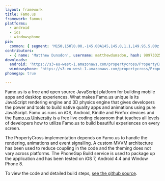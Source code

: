 ```yaml
---
layout: framework
title: Famo.us
framework: famous
platforms:
  - android
  - ios
  - windowsphone
pie:
  common: { segment: 'M150,150l0.00,-145.00A145,145,0,1,1,149.95,5.00z' }
contributors:
  - { name: 'Matthew Dunsdon', username: matthewdunsdon, hash: 98973325557527a01535a91933e7310a }
downloads:
  android: 'https://s3-eu-west-1.amazonaws.com/propertycross/PropertyCross-famous-initial.apk'
  windowsphone: 'https://s3-eu-west-1.amazonaws.com/propertycross/PropertyCross-famous-initial.xap'
phonegap: true

---
```


Famo.us is a free and open source JavaScript platform for building mobile apps and desktop experiences. What makes Famo.us unique is its JavaScript rendering engine and 3D physics engine that gives developers the power and tools to build native quality apps and animations using pure JavaScript. Famo.us runs on iOS, Android, Kindle and Firefox devices and the [Famo.us University](https://famo.us/university) is a free live coding classroom that teaches all levels of developers how to utilize Famo.us to build beautiful experiences on every screen.

The PropertyCross implementation depends on Famo.us to handle the rendering, animations and event signalling.  A custom MVVM architecture has been used to reduce coupling in the code and the theming does not vary across platforms.  The PhoneGap Build service is used to package up the application and has been tested on iOS 7, Android 4.4 and Window Phone 8.


To view the code and detailed build steps, <a href='{{ site.githuburl }}/tree/master/famous'>see the github source</a>.
